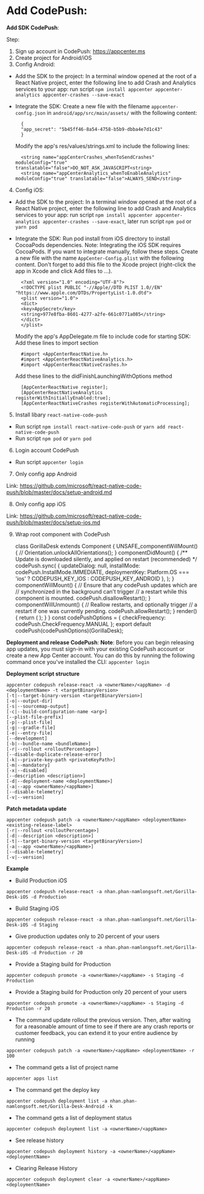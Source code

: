 # Add CodePush: 

**Add SDK CodePush**:

Step:

1. Sign up account in CodePush: https://appcenter.ms
2. Create project for Android/iOS
3. Config Android:
  - Add the SDK to the project:
      In a terminal window opened at the root of a React Native project, enter the following line to add Crash and Analytics services to your app: run script `npm install appcenter appcenter-analytics appcenter-crashes --save-exact`
  - Integrate the SDK:
      Create a new file with the filename `appcenter-config.json` in `android/app/src/main/assets/` with the following content:

          {
          "app_secret": "5b45ff46-8a54-4758-b5b9-dbba4e7d1c43"
          }

      Modify the app's res/values/strings.xml to include the following lines:

          <string name="appCenterCrashes_whenToSendCrashes" moduleConfig="true" translatable="false">DO_NOT_ASK_JAVASCRIPT<string>
          <string name="appCenterAnalytics_whenToEnableAnalytics" moduleConfig="true" translatable="false">ALWAYS_SEND</string>

4. Config iOS:
  - Add the SDK to the project:
      In a terminal window opened at the root of a React Native project, enter the following line to add Crash and Analytics services to your app: run script `npm install appcenter appcenter-analytics appcenter-crashes --save-exact`, later run script `npm pod` or `yarn pod`
  - Integrate the SDK:
      Run pod install from iOS directory to install CocoaPods dependencies.
      Note: Integrating the iOS SDK requires CocoaPods. If you want to integrate manually, follow these steps.
      Create a new file with the name `AppCenter-Config.plist` with the following content. Don't forget to add this file to the Xcode project (right-click the app in Xcode and click Add files to <App Name>...).

          <?xml version="1.0" encoding="UTF-8"?>
          <!DOCTYPE plist PUBLIC "-//Apple//DTD PLIST 1.0//EN" "https://www.apple.com/DTDs/PropertyList-1.0.dtd">
          <plist version="1.0">
          <dict>
          <key>AppSecret</key>
          <string>977e8fba-8601-4277-a2fe-661c0771a085</string>
          </dict>
          </plist>

      Modify the app's AppDelegate.m file to include code for starting SDK:
      Add these lines to import section

          #import <AppCenterReactNative.h>
          #import <AppCenterReactNativeAnalytics.h>
          #import <AppCenterReactNativeCrashes.h>

      Add these lines to the didFinishLaunchingWithOptions method

          [AppCenterReactNative register];
          [AppCenterReactNativeAnalytics registerWithInitiallyEnabled:true];
          [AppCenterReactNativeCrashes registerWithAutomaticProcessing];

5. Install libary `react-native-code-push`
  - Run script `npm install react-native-code-push` or `yarn add react-native-code-push`
  - Run script `npm pod` or `yarn pod`

6. Login account CodePush
  - Run script `appcenter login`

7. Only config app Android

Link: https://github.com/microsoft/react-native-code-push/blob/master/docs/setup-android.md

8. Only config app iOS

Link: https://github.com/microsoft/react-native-code-push/blob/master/docs/setup-ios.md

9. Wrap root component with CodePush

    class GorillaDesk extends Component {
      UNSAFE_componentWillMount() {
        // Orientation.unlockAllOrientations();
      }
      componentDidMount() {
        /** Update is downloaded silently, and applied on restart (recommended) */
        codePush.sync(
          {
            updateDialog: null,
            installMode: codePush.InstallMode.IMMEDIATE,
            deploymentKey: Platform.OS === 'ios' ? CODEPUSH_KEY_IOS : CODEPUSH_KEY_ANDROID
          },
        );
      }
      componentWillMount() {
        // Ensure that any codePush updates which are
        // synchronized in the background can't trigger
        // a restart while this component is mounted.
        codePush.disallowRestart();
      }
      componentWillUnmount() {
        // Reallow restarts, and optionally trigger
        // a restart if one was currently pending.
        codePush.allowRestart();
      }
      render() {
        return (
          <Provider store={store} >
            <App />
          </Provider>
        );
      }
    }
    const codePushOptions = { checkFrequency: codePush.CheckFrequency.MANUAL };
    export default codePush(codePushOptions)(GorillaDesk);

**Deployment and release CodePush**:
**Note**:
Before you can begin releasing app updates, you must sign-in with your existing CodePush account or create a new App Center account. You can do this by running the following command once you've installed the CLI: `appcenter login`

**Deployment script structure**

    appcenter codepush release-react -a <ownerName>/<appName> -d <deploymentName> -t <targetBinaryVersion>
    [-t|--target-binary-version <targetBinaryVersion>]
    [-o|--output-dir]
    [-s|--sourcemap-output]
    [-c|--build-configuration-name <arg>]
    [--plist-file-prefix]
    [-p|--plist-file]
    [-g|--gradle-file]
    [-e|--entry-file]
    [--development]
    [-b|--bundle-name <bundleName>]
    [-r|--rollout <rolloutPercentage>]
    [--disable-duplicate-release-error]
    [-k|--private-key-path <privateKeyPath>]
    [-m|--mandatory]
    [-x|--disabled]
    [--description <description>]
    [-d|--deployment-name <deploymentName>]
    [-a|--app <ownerName>/<appName>]
    [--disable-telemetry]
    [-v|--version]

**Patch metadata update**

    appcenter codepush patch -a <ownerName>/<appName> <deploymentName> <existing-release-label>
    [-r|--rollout <rolloutPercentage>]
    [-d|--description <description>]
    [-t|--target-binary-version <targetBinaryVersion>]
    [-a|--app <ownerName>/<appName>]
    [--disable-telemetry]
    [-v|--version]

**Example**

  - Build Production iOS
  
  `appcenter codepush release-react -a nhan.phan-namlongsoft.net/Gorilla-Desk-iOS -d Production`
  - Build Staging iOS

  `appcenter codepush release-react -a nhan.phan-namlongsoft.net/Gorilla-Desk-iOS -d Staging`
  - Give production updates only to 20 percent of your users

  `appcenter codepush release-react -a nhan.phan-namlongsoft.net/Gorilla-Desk-iOS -d Production -r 20`
  - Provide a Staging build for Production

  `appcenter codepush promote -a <ownerName>/<appName> -s Staging -d Production`
  - Provide a Staging build for Production only 20 percent of your users

  `appcenter codepush promote -a <ownerName>/<appName> -s Staging -d Production -r 20`
  - The command update rollout the previous version. Then, after waiting for a reasonable amount of time to see if there are any crash reports or customer feedback, you can extend it to your entire audience by running

  `appcenter codepush patch -a <ownerName>/<appName> <deploymentName> -r 100`
  - The command gets a list of project name

  `appcenter apps list`
  - The command get the deploy key

  `appcenter codepush deployment list -a nhan.phan-namlongsoft.net/Gorilla-Desk-Android -k`
  - The command gets a list of deployment status

  `appcenter codepush deployment list -a <ownerName>/<appName>`
  - See release history

  `appcenter codepush deployment history -a <ownerName>/<appName> <deploymentName>`
  - Clearing Release History

  `appcenter codepush deployment clear -a <ownerName>/<appName> <deploymentName>`

